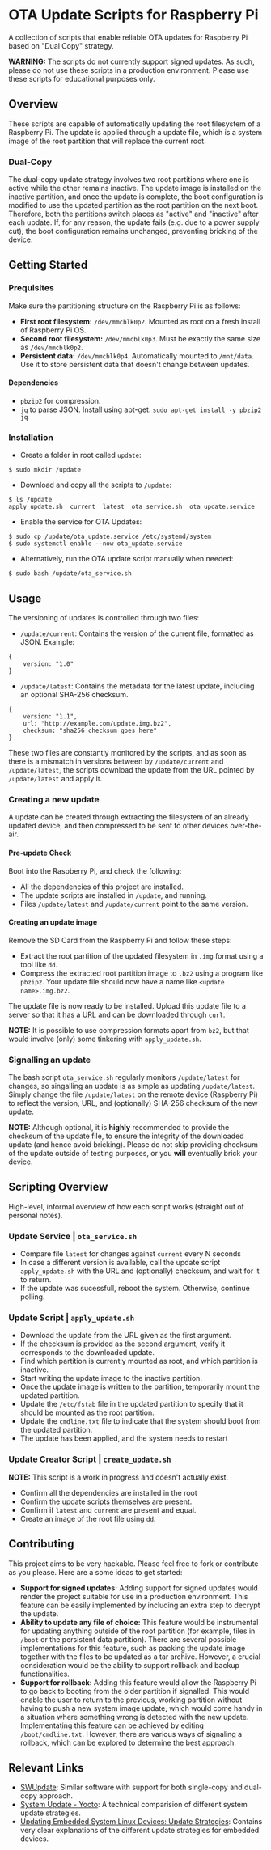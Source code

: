 # OTA Update Scripts for Raspberry Pi
A collection of scripts that enable reliable OTA updates for Raspberry Pi based on "Dual Copy" strategy.

**WARNING:** The scripts do not currently support signed updates. As such, please do not use these scripts in a production environment. Please use these scripts for educational purposes only.

## Overview
These scripts are capable of automatically updating the root filesystem of a Raspberry Pi. The update is applied through a update file, which is a system image of the root partition that will replace the current root.

### Dual-Copy
The dual-copy update strategy involves two root partitions where one is active while the other remains inactive. The update image is installed on the inactive partition, and once the update is complete, the boot configuration is modified to use the updated partition as the root partition on the next boot. Therefore, both the partitions switch places as "active" and "inactive" after each update. If, for any reason, the update fails (e.g. due to a power supply cut), the boot configuration remains unchanged, preventing bricking of the device.

## Getting Started

### Prequisites
Make sure the partitioning structure on the Raspberry Pi is as follows:

- **First root filesystem:** `/dev/mmcblk0p2`. Mounted as root on a fresh install of Raspberry Pi OS.
- **Second root filesystem:** `/dev/mmcblk0p3`. Must be exactly the same size as `/dev/mmcblk0p2`.
- **Persistent data:** `/dev/mmcblk0p4`. Automatically mounted to `/mnt/data`. Use it to store persistent data that doesn't change between updates.

#### Dependencies
- `pbzip2` for compression.
- `jq` to parse JSON.
Install using apt-get: `sudo apt-get install -y pbzip2 jq`

### Installation
- Create a folder in root called `update`:

```
$ sudo mkdir /update
```
- Download and copy all the scripts to `/update`:

```
$ ls /update
apply_update.sh  current  latest  ota_service.sh  ota_update.service
```
- Enable the service for OTA Updates:

```
$ sudo cp /update/ota_update.service /etc/systemd/system
$ sudo systemctl enable --now ota_update.service
```

- Alternatively, run the OTA update script manually when needed:

```
$ sudo bash /update/ota_service.sh
```

## Usage
The versioning of updates is controlled through two files:

- `/update/current`: Contains the version of the current file, formatted as JSON. Example:

```
{
	version: "1.0"
}
```

- `/update/latest`: Contains the metadata for the latest update, including an optional SHA-256 checksum.

```
{
	version: "1.1",
	url: "http://example.com/update.img.bz2",
	checksum: "sha256 checksum goes here"
}
```

These two files are constantly monitored by the scripts, and as soon as there is a mismatch in versions between by `/update/current` and `/update/latest`, the scripts download the update from the URL pointed by `/update/latest` and apply it.

### Creating a new update
A update can be created through extracting the filesystem of an already updated device, and then compressed to be sent to other devices over-the-air.

#### Pre-update Check
Boot into the Raspberry Pi, and check the following:

- All the dependencies of this project are installed.
- The update scripts are installed in `/update`, and running.
- Files `/update/latest` and `/update/current` point to the same version.

#### Creating an update image
Remove the SD Card from the Raspberry Pi and follow these steps:

- Extract the root partition of the updated filesystem in `.img` format using a tool like `dd`.
- Compress the extracted root partition image to `.bz2` using a program like `pbzip2`. Your update file should now have a name like `<update name>.img.bz2`.

The update file is now ready to be installed. Upload this update file to a server so that it has a URL and can be downloaded through `curl`.

**NOTE:** It is possible to use compression formats apart from `bz2`, but that would involve (only) some tinkering with `apply_update.sh`.

### Signalling an update
The bash script `ota_service.sh` regularly monitors `/update/latest` for changes, so singalling an update is as simple as updating `/update/latest`. Simply change the file `/update/latest`  on the remote device (Raspberry Pi) to reflect the version, URL, and (optionally) SHA-256 checksum of the new update.

**NOTE:** Although optional, it is **highly** recommended to provide the checksum of the update file, to ensure the integrity of the downloaded update (and hence avoid bricking). Please do not skip providing checksum of the update outside of testing purposes, or you **will** eventually brick your device.

## Scripting Overview
High-level, informal overview of how each script works (straight out of personal notes).

### Update Service | `ota_service.sh`
- Compare file `latest` for changes against `current` every N seconds
- In case a different version is available, call the update script `apply_update.sh` with the URL and (optionally) checksum, and wait for it to return.
- If the update was sucessfull, reboot the system. Otherwise, continue polling.

### Update Script  | `apply_update.sh`
- Download the update from the URL given as the first argument.
- If the checksum is provided as the second argument, verify it corresponds to the downloaded update.
- Find which partition is currently mounted as root, and which partition is inactive.
- Start writing the update image to the inactive partition.
- Once the update image is written to the partition, temporarily mount the updated partition.
- Update the `/etc/fstab` file in the updated partition to specify that it should be mounted as the root partition.
- Update the `cmdline.txt` file to indicate that the system should boot from the updated partition.
- The update has been applied, and the system needs to restart

### Update Creator Script | `create_update.sh`
**NOTE:** This script is a work in progress and doesn't actually exist.

- Confirm all the dependencies are installed in the root
- Confirm the update scripts themselves are present.
- Confirm if `latest` and `current` are present and equal.
- Create an image of the root file using `dd`.

## Contributing
This project aims to be very hackable. Please feel free to fork or contribute as you please. Here are a some ideas to get started:

- **Support for signed updates:** Adding support for signed updates would render the project suitable for use in a production environment. This feature can be easily implemented by including an extra step to decrypt the update.
- **Ability to update any file of choice:** This feature would be instrumental for updating anything outside of the root partition (for example, files in `/boot` or the persistent data partition). There are several possible implementations for this feature, such as packing the update image together with the files to be updated as a tar archive. However, a crucial consideration would be the ability to support rollback and backup functionalities.
- **Support for rollback:** Adding this feature would allow the Raspberry Pi to go back to booting from the older partition if signalled. This would enable the user to return to the previous, working partition without having to push a new system image update, which would come handy in a situation where something wrong is detected with the new update. Implementating this feature can be achieved by editing `/boot/cmdline.txt`. However, there are various ways of signaling a rollback, which can be explored to determine the best approach.

## Relevant Links
- [SWUpdate](https://sbabic.github.io/swupdate/swupdate.html): Similar software with support for both single-copy and dual-copy approach.
- [System Update - Yocto](https://wiki.yoctoproject.org/wiki/System_Update): A technical comparision of different system update strategies.
- [Updating Embedded System Linux Devices: Update Strategies](https://mkrak.org/2018/01/10/updating-embedded-linux-devices-part1/): Contains very clear explanations of the different update strategies for embedded devices.
